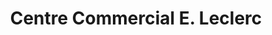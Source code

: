 ---
title: "Centre Commercial E. Leclerc"
url: /hombourg-haut/centre-commercial-e-leclerc/
shop: supermarché
---